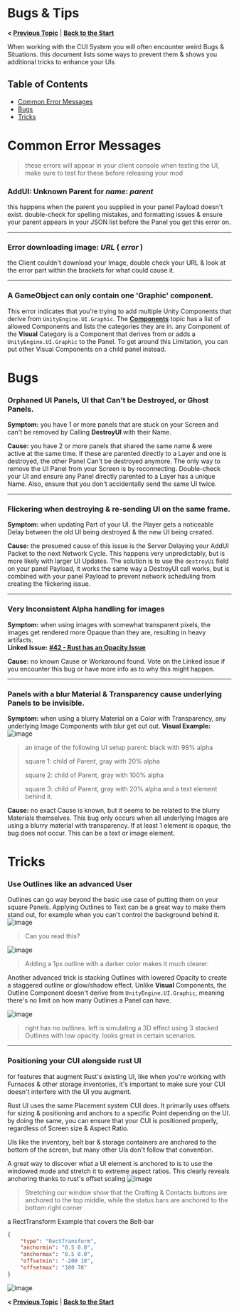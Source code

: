 # Bugs & Tips

**< [Previous Topic](/docs/components/README.md)** | **[Back to the Start](/README.md)**

When working with the CUI System you will often encounter weird Bugs & Situations. this document lists some ways to prevent them & shows you additional tricks to enhance your UIs

## Table of Contents
- [Common Error Messages](#common-error-messages)
- [Bugs](#bugs)
- [Tricks](#tricks)

# Common Error Messages
> these errors will appear in your client console when testing the UI, make sure to test for these before releasing your mod

### AddUI: Unknown Parent for *name*:  *parent*
this happens when the parent you supplied in your panel Payload doesn't exist. double-check for spelling mistakes, and formatting issues & ensure your parent appears in your JSON list before the Panel you get this error on.



---

### Error downloading image: *URL* ( *error* )
the Client couldn't download your Image, double check your URL & look at the error part within the brackets for what could cause it.



---


### A GameObject can only contain one 'Graphic' component.

This error indicates that you're trying to add multiple Unity Components that derive from `UnityEngine.UI.Graphic`. The **[Components](/docs/components/README.md)** topic has a list of allowed Components and lists the categories they are in. any Component of the **Visual** Category is a Component that derives from or adds a `UnityEngine.UI.Graphic` to the Panel. To get around this Limitation, you can put other Visual Components on a child panel instead.

# Bugs


### Orphaned UI Panels, UI that Can't be Destroyed, or Ghost Panels. 
**Symptom:** you have 1 or more panels that are stuck on your Screen and can't be removed by Calling **DestroyUI** with their Name. 

**Cause:** you have 2 or more panels that shared the same name & were active at the same time. If these are parented directly to a Layer and one is destroyed, the other Panel Can't be destroyed anymore. The only way to remove the UI Panel from your Screen is by reconnecting. Double-check your UI and ensure any Panel directly parented to a Layer has a unique Name. Also, ensure that you don't accidentally send the same UI twice.



---


### Flickering when destroying & re-sending UI on the same frame. 
**Symptom:** when updating Part of your UI. the Player gets a noticeable Delay between the old UI being destroyed & the new UI being created. 

**Cause:** the presumed cause of this issue is the Server Delaying your AddUI Packet to the next Network Cycle. This happens very unpredictably, but is more likely with larger UI Updates. The solution is to use the `destroyUi` field on your panel Payload, it works the same way a DestroyUI call works, but is combined with your panel Payload to prevent network scheduling from creating the flickering issue.



---

### Very Inconsistent Alpha handling for images

**Symptom:**  when using images with somewhat transparent pixels, the images get rendered more Opaque than they are, resulting in heavy artifacts.  
**Linked Issue:**  **[#42 - Rust has an Opacity Issue](https://github.com/Facepunch/Rust.Community/issues/42)**

**Cause:**  no known Cause or Workaround found. Vote on the Linked issue if you encounter this bug or have more info as to why this might happen.



---

### Panels with a blur Material & Transparency cause underlying Panels to be invisible.
**Symptom:** when using a blurry Material on a Color with Transparency, any underlying Image Components with blur get cut out. 
**Visual Example:**
![image](https://user-images.githubusercontent.com/33698270/215882128-d1f0798c-d7ed-4986-9675-4fba48632ad7.png)
> an image of the following UI setup
> parent: black with 98% alpha
> 
> square 1: child of Parent, gray with 20% alpha
> 
> square 2: child of Parent, gray with 100% alpha
> 
> square 3: child of Parent, gray with 20% alpha and a text element behind it.


**Cause:** no exact Cause is known, but it seems to be related to the blurry Materials themselves. This bug only occurs when all underlying Images are using a blurry material with transparency. If at least 1 element is opaque, the bug does not occur. This can be a text or image element.



# Tricks

### Use Outlines like an advanced User
Outlines can go way beyond the basic use case of putting them on your square Panels. Applying Outlines to Text can be a great way to make them stand out, for example when you can't control the background behind it.
![image](https://user-images.githubusercontent.com/33698270/215885917-4916ee09-a891-4609-82a4-51bb07881bde.png)

> Can you read this?

![image](https://user-images.githubusercontent.com/33698270/215886796-346be279-2d8e-43c4-a28f-f740bcf50ff5.png)

> Adding a 1px outline with a darker color makes it much clearer.

Another advanced trick is stacking Outlines with lowered Opacity to create a staggered outline or glow/shadow effect. Unlike **Visual** Components, the Outline Component doesn't derive from `UnityEngine.UI.Graphic`, meaning there's no limit on how many Outlines a Panel can have.

![image](https://user-images.githubusercontent.com/33698270/215899049-e0aa0cd7-b607-466e-a0b7-0cfafa62bdae.png)

> right has no outlines. left is simulating a 3D effect using 3 stacked Outlines with low opacity. looks great in certain scenarios.


---


### Positioning your CUI alongside rust UI

for features that augment Rust's existing UI, like when you're working with Furnaces & other storage inventories, it's important to make sure your CUI doesn't interfere with the UI you augment.

Rust UI uses the same Placement system CUI does. It primarily uses offsets for sizing & positioning and anchors to a specific Point depending on the UI. by doing the same, you can ensure that your CUI is positioned properly, regardless of Screen size & Aspect Ratio.

UIs like the inventory, belt bar & storage containers are anchored to the bottom of the screen, but many other UIs don't follow that convention.

A great way to discover what a UI element is anchored to is to use the windowed mode and stretch it to extreme aspect ratios. This clearly reveals anchoring thanks to rust's offset scaling
![image](https://user-images.githubusercontent.com/33698270/216077347-5461623c-8ff4-4890-8633-062519c4e371.png)
> Stretching our window show that the Crafting & Contacts buttons are anchored to the top middle, while the status bars are anchored to the bottom right corner

a RectTransform Example that covers the Belt-bar
```json
{
	"type": "RectTransform",
	"anchormin": "0.5 0.0",
	"anchormax": "0.5 0.0",
	"offsetmin": "-200 18",
	"offsetmax": "180 78"
}
```
![image](https://user-images.githubusercontent.com/33698270/215901408-c152fecb-8453-4597-8cd6-61038b2b976d.png)

**< [Previous Topic](/docs/components/README.md)** | **[Back to the Start](/README.md)**
<!--stackedit_data:
eyJoaXN0b3J5IjpbMTIzODc2NjAwMiwtMTc2NzQ4NjcyOCwtMz
I4MjE1ODIyLC0xMzI3OTA0NTk5LC0yMjQyMDk5MDMsLTgzOTk1
MDIyNiwtMjAxMDY5NDUyOCwxMjI4NzQxNzQsMjAxOTA0Njg0N1
19
-->